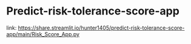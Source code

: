 # Predict-risk-tolerance-score-app
link: https://share.streamlit.io/hunter1405/predict-risk-tolerance-score-app/main/Risk_Score_App.py
